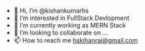 - 👋 Hi, I’m @kishankumarhs
- 👀 I’m interested in FullStack Devlopment
- 🌱 I’m currently working as MERN Stack
- 💞️ I’m looking to collaborate on ...
- 📫 How to reach me hskihanraj@gmail.com

<!---
kishankumarhs/kishankumarhs is a ✨ special ✨ repository because its `README.md` (this file) appears on your GitHub profile.
You can click the Preview link to take a look at your changes.
--->
